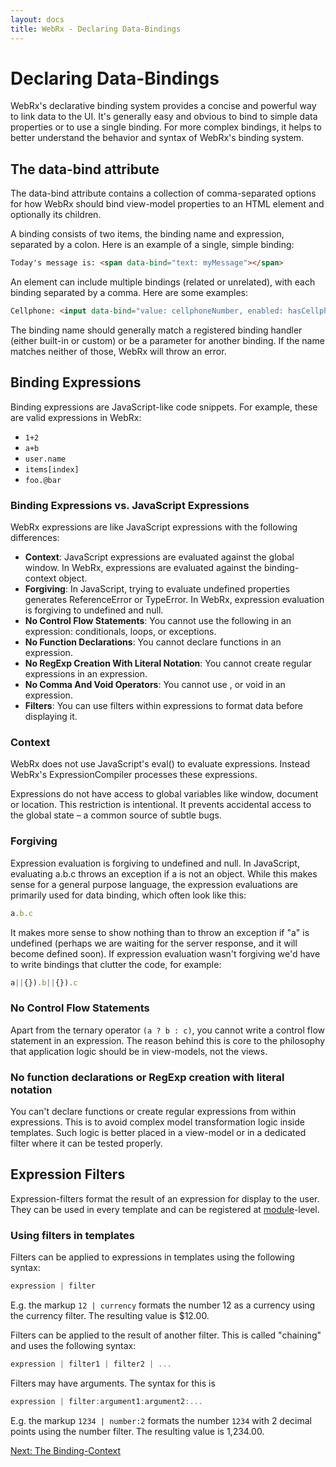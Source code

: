 ```yaml
---
layout: docs
title: WebRx - Declaring Data-Bindings
---
```

# Declaring Data-Bindings

WebRx's declarative binding system provides a concise and powerful way to link data to the UI. 
It's generally easy and obvious to bind to simple data properties or to use a single binding. 
For more complex bindings, it helps to better understand the behavior and syntax of WebRx's binding system.

## The data-bind attribute

The data-bind attribute contains a collection of comma-separated options for how WebRx should bind view-model properties
to an HTML element and optionally its children. 

A binding consists of two items, the binding name and expression, separated by a colon. Here is an example of a single, simple binding:

```html
Today's message is: <span data-bind="text: myMessage"></span>
```

An element can include multiple bindings (related or unrelated), with each binding separated by a comma. Here are some examples:
 
```html
Cellphone: <input data-bind="value: cellphoneNumber, enabled: hasCellphone" />
```

The binding name should generally match a registered binding handler (either built-in or custom) or be a parameter for another binding. If the name matches neither of those, WebRx will throw an error.

## <a id="topic-binding-expressions"></a>Binding Expressions

Binding expressions are JavaScript-like code snippets. For example, these are valid expressions in WebRx:

- <code>1+2</code>
- <code>a+b</code>
- <code>user.name</code>
- <code>items[index]</code>
- <code>foo.@bar</code>

### Binding Expressions vs. JavaScript Expressions

WebRx expressions are like JavaScript expressions with the following differences:

- **Context**: JavaScript expressions are evaluated against the global window. In WebRx, expressions are evaluated against the binding-context object.
- **Forgiving**: In JavaScript, trying to evaluate undefined properties generates ReferenceError or TypeError. In WebRx, expression evaluation is forgiving to undefined and null.
- **No Control Flow Statements**: You cannot use the following in an expression: conditionals, loops, or exceptions.
- **No Function Declarations**: You cannot declare functions in an expression.
- **No RegExp Creation With Literal Notation**: You cannot create regular expressions in an expression.
- **No Comma And Void Operators**: You cannot use , or void in an expression.
- **Filters**: You can use filters within expressions to format data before displaying it.

### Context

WebRx does not use JavaScript's eval() to evaluate expressions. Instead WebRx's ExpressionCompiler processes these expressions.

Expressions do not have access to global variables like window, document or location. This restriction is intentional. It prevents accidental access to the global state – a common source of subtle bugs.

### Forgiving

Expression evaluation is forgiving to undefined and null. In JavaScript, evaluating a.b.c throws an exception if a is not an object. While this makes sense for a general purpose language, the expression evaluations are primarily used for data binding, which often look like this:

```javascript
a.b.c
```

It makes more sense to show nothing than to throw an exception if "a" is undefined (perhaps we are waiting for the server response, and it will become defined soon). If expression evaluation wasn't forgiving we'd have to write bindings that clutter the code, for example:

```javascript
a||{}).b||{}).c
```

### No Control Flow Statements

Apart from the ternary operator <code>(a ? b : c)</code>, you cannot write a control flow statement in an expression. 
The reason behind this is core to the philosophy that application logic should be in view-models, not the views. 

### No function declarations or RegExp creation with literal notation

You can't declare functions or create regular expressions from within expressions. This is to avoid complex model 
transformation logic inside templates. Such logic is better placed in a view-model or in a dedicated filter where it can be tested properly. 

## <a id="topic-expression-filters"></a>Expression Filters

Expression-filters format the result of an expression for display to the user. They can be used in every template 
and can be registered at [module](/docs/module-overview.html)-level.

### Using filters in templates

Filters can be applied to expressions in templates using the following syntax:

```javascript
expression | filter
```

E.g. the markup <code>12 | currency</code> formats the number 12 as a currency using the currency filter. The resulting value is $12.00.

Filters can be applied to the result of another filter. This is called "chaining" and uses the following syntax:

```javascript
expression | filter1 | filter2 | ...
```

Filters may have arguments. The syntax for this is

```javascript
expression | filter:argument1:argument2:...
```

E.g. the markup <code>1234 | number:2</code> formats the number <code>1234</code> with 2 decimal points using the number filter. The resulting value is 1,234.00.

<!-- ### Built-in filters

- <code>currency</code>: Formats a number as a currency (ie $1,234.56). When no currency symbol is provided, default symbol for current locale is used.
-->

<a class="next-topic" href="/docs/binding-context.html">Next: The Binding-Context</a>